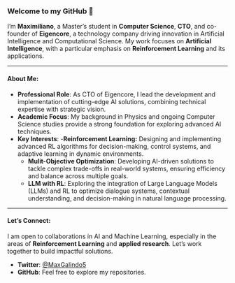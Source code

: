 ### Welcome to my GitHub 👋

I’m **Maximiliano**, a Master’s student in **Computer Science**, **CTO**, and co-founder of **Eigencore**, a technology company driving innovation in Artificial Intelligence and Computational Science. My work focuses on **Artificial Intelligence**, with a particular emphasis on **Reinforcement Learning** and its applications.

---

#### About Me:
- **Professional Role**: As CTO of Eigencore, I lead the development and implementation of cutting-edge AI solutions, combining technical expertise with strategic vision.
- **Academic Focus**: My background in Physics and ongoing Computer Science studies provide a strong foundation for exploring advanced AI techniques.
- **Key Interests**:
     -**Reinforcement Learning:** Designing and implementing advanced RL algorithms for decision-making, control systems, and adaptive learning in dynamic environments.
    - **Mulit-Objective Optimization**:  Developing AI-driven solutions to tackle complex trade-offs in real-world systems, ensuring efficiency and balance across multiple goals.
  - **LLM with RL**: Exploring the integration of Large Language Models (LLMs) and RL to optimize dialogue systems, contextual understanding, and decision-making in natural language processing.
---

#### Let’s Connect:
I am open to collaborations in AI and Machine Learning, especially in the areas of **Reinforcement Learning** and **applied research**. Let’s work together to build impactful solutions.

- **Twitter**: [@MaxGalindo5](https://twitter.com/MaxGalindo5)  
- **GitHub**: Feel free to explore my repositories.
